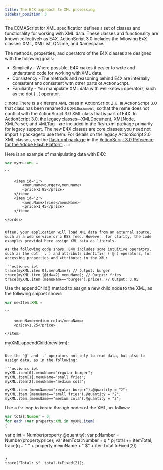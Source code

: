 ```yaml
---
title: The E4X approach to XML processing
sidebar_position: 3
---
```


The ECMAScript for XML specification defines a set of classes and functionality for working with XML data. These classes and functionality are known collectively as E4X. ActionScript 3.0 includes the following E4X classes: XML, XMLList, QName, and Namespace.

The methods, properties, and operators of the E4X classes are designed with the following goals:

- Simplicity - Where possible, E4X makes it easier to write and understand code for working with XML data.
- Consistency - The methods and reasoning behind E4X are internally consistent and consistent with other parts of ActionScript.
- Familiarity - You manipulate XML data with well-known operators, such as the dot ( . ) operator.

:::note
There is a different XML class in ActionScript 2.0. In ActionScript 3.0 that class has been renamed as `XMLDocument`, so that the name does not conflict with the ActionScript 3.0 XML class that is part of E4X. In ActionScript 3.0, the legacy classes—XMLDocument, XMLNode, XMLParser, and XMLTag—are included in the flash.xml package primarily for legacy support. The new E4X classes are core classes; you need not import a package to use them. For details on the legacy ActionScript 2.0 XML classes, see the [flash.xml package](http://help.adobe.com/en_US/FlashPlatform/reference/actionscript/3/flash/xml/package-detail.html) in the [ActionScript 3.0 Reference for the Adobe Flash Platform](http://help.adobe.com/en_US/FlashPlatform/reference/actionscript/3/index.html) .
:::

Here is an example of manipulating data with E4X:

```actionscript
var myXML:XML =
```
<order>
```

        <item id='1'>
            <menuName>burger</menuName>
            <price>3.95</price>
        </item>
        <item id='2'>
            <menuName>fries</menuName>
            <price>1.45</price>
        </item>
```
</order>
```

```

Often, your application will load XML data from an external source, such as a web service or a RSS feed. However, for clarity, the code examples provided here assign XML data as literals.

As the following code shows, E4X includes some intuitive operators, such as the dot ( . ) and attribute identifier ( @ ) operators, for accessing properties and attributes in the XML:

```actionscript
trace(myXML.item[0].menuName); // Output: burger
trace(myXML.item.(@id==2).menuName); // Output: fries
trace(myXML.item.(menuName=="burger").price); // Output: 3.95
```

Use the appendChild() method to assign a new child node to the XML, as the following snippet shows:

```actionscript
var newItem:XML =
```
<item id="3">
```

        <menuName>medium cola</menuName>
        <price>1.25</price>
```
</item>
```

myXML.appendChild(newItem);
```

Use the `@` and `.` operators not only to read data, but also to assign data, as in the following:

```actionscript
myXML.item[0].menuName="regular burger";
myXML.item[1].menuName="small fries";
myXML.item[2].menuName="medium cola";

myXML.item.(menuName=="regular burger").@quantity = "2";
myXML.item.(menuName=="small fries").@quantity = "2";
myXML.item.(menuName=="medium cola").@quantity = "2";
```

Use a for loop to iterate through nodes of the XML, as follows:

```actionscript
var total:Number = 0;
for each (var property:XML in myXML.item)
{
```
var q:int = Number(property.@quantity);
var p:Number = Number(property.price);
var itemTotal:Number = q \* p;
total += itemTotal;
trace(q + " " + property.menuName + " $" + itemTotal.toFixed(2))
```

}
trace("Total: $", total.toFixed(2));
```

